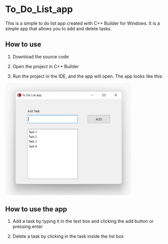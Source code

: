 # To_Do_List_app

This is a simple to do list app created with C++ Builder for Windows. It is a simple app that allows you to add and delete tasks.

## How to use

1. Download the source code

2. Open the project in C++ Builder

3. Run the project in the IDE, and the app will open. The app looks like this:

<img src="to_do_list_app_desktop.png" alt="To Do List App" width="400"/>

## How to use the app

1. Add a task by typing it in the text box and clicking the add button or pressing enter

2. Delete a task by clicking in the task inside the list box


